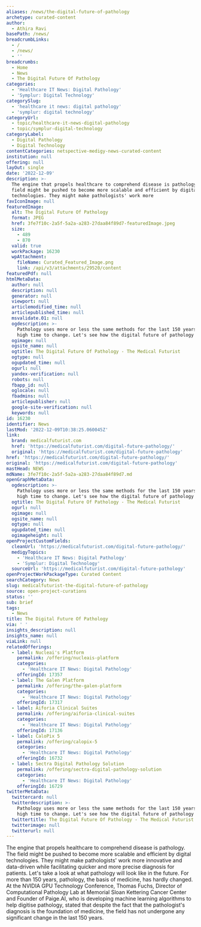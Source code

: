 ```yaml
---
aliases: /news/the-digital-future-of-pathology
archetype: curated-content
author:
  - Athira Ravi
basePath: /news/
breadcrumbLinks:
  - /
  - /news/
  - ''
breadcrumbs:
  - Home
  - News
  - The Digital Future Of Pathology
categories:
  - 'Healthcare IT News: Digital Pathology'
  - 'Symplur: Digital Technology'
categorySlug:
  - 'healthcare it news: digital pathology'
  - 'symplur: digital technology'
categoryUrl:
  - topic/healthcare-it-news-digital-pathology
  - topic/symplur-digital-technology
categoryLabel:
  - Digital Pathology
  - Digital Technology
contentCategories: netspective-medigy-news-curated-content
institution: null
offering: null
layOut: single
date: '2022-12-09'
description: >-
  The engine that propels healthcare to comprehend disease is pathology. The
  field might be pushed to become more scalable and efficient by digital
  technologies. They might make pathologists' work more 
favIconImage: null
featuredImage:
  alt: The Digital Future Of Pathology
  format: JPEG
  href: 3fe7f10c-2a5f-5a2a-a283-27daa84f89d7-featuredImage.jpeg
  size:
    - 489
    - 870
  valid: true
  workPackage: 16230
  wpAttachment:
    fileName: Curated_Featured_Image.png
    link: /api/v3/attachments/29520/content
featuredPdf: null
htmlMetaData:
  author: null
  description: null
  generator: null
  viewport: null
  articlemodified_time: null
  articlepublished_time: null
  msvalidate.01: null
  ogdescription: >-
    Pathology uses more or less the same methods for the last 150 years, so it’s
    high time to change. Let's see how the digital future of pathology looks!
  ogimage: null
  ogsite_name: null
  ogtitle: The Digital Future Of Pathology - The Medical Futurist
  ogtype: null
  ogupdated_time: null
  ogurl: null
  yandex-verification: null
  robots: null
  fbapp_id: null
  oglocale: null
  fbadmins: null
  articlepublisher: null
  google-site-verification: null
  keywords: null
id: 16230
identifier: News
lastMod: '2022-12-09T10:38:25.060045Z'
link:
  brand: medicalfuturist.com
  href: 'https://medicalfuturist.com/digital-future-pathology/'
  original: 'https://medicalfuturist.com/digital-future-pathology'
href: 'https://medicalfuturist.com/digital-future-pathology/'
original: 'https://medicalfuturist.com/digital-future-pathology'
mastHead: NEWS
mdName: 3fe7f10c-2a5f-5a2a-a283-27daa84f89d7.md
openGraphMetaData:
  ogdescription: >-
    Pathology uses more or less the same methods for the last 150 years, so it’s
    high time to change. Let's see how the digital future of pathology looks!
  ogtitle: The Digital Future Of Pathology - The Medical Futurist
  ogurl: null
  ogimage: null
  ogsite_name: null
  ogtype: null
  ogupdated_time: null
  ogimageheight: null
openProjectCustomFields:
  cleanUrl: 'https://medicalfuturist.com/digital-future-pathology/'
  medigyTopics:
    - 'Healthcare IT News: Digital Pathology'
    - 'Symplur: Digital Technology'
  sourceUrl: 'https://medicalfuturist.com/digital-future-pathology'
openProjectWorkPackageType: Curated Content
searchCategory: News
slug: medicalfuturist-the-digital-future-of-pathology
source: open-project-curations
status: ''
sub: brief
tags:
  - News
title: The Digital Future Of Pathology
via: ' '
insights_description: null
insights_name: null
viaLink: null
relatedOfferings:
  - label: Nucleai's Platform
    permalink: /offering/nucleais-platform
    categories:
      - 'Healthcare IT News: Digital Pathology'
    offeringId: 17357
  - label: The Galen Platform
    permalink: /offering/the-galen-platform
    categories:
      - 'Healthcare IT News: Digital Pathology'
    offeringId: 17317
  - label: Aiforia Clinical Suites
    permalink: /offering/aiforia-clinical-suites
    categories:
      - 'Healthcare IT News: Digital Pathology'
    offeringId: 17136
  - label: CaloPix 5
    permalink: /offering/calopix-5
    categories:
      - 'Healthcare IT News: Digital Pathology'
    offeringId: 16732
  - label: Sectra Digital Pathology Solution
    permalink: /offering/sectra-digital-pathology-solution
    categories:
      - 'Healthcare IT News: Digital Pathology'
    offeringId: 16729
twitterMetaData:
  twittercard: null
  twitterdescription: >-
    Pathology uses more or less the same methods for the last 150 years, so it’s
    high time to change. Let's see how the digital future of pathology looks!
  twittertitle: The Digital Future Of Pathology - The Medical Futurist
  twitterimage: null
  twitterurl: null
---
```

<p>The engine that propels healthcare to comprehend disease is pathology. The field might be pushed to become more scalable and efficient by digital technologies. They might make pathologists' work more innovative and data-driven while facilitating quicker and more precise diagnosis for patients. Let's take a look at what pathology will look like in the future. For more than 150 years, pathology, the basis of medicine, has hardly changed. At the NVIDIA GPU Technology Conference, Thomas Fuchs, Director of Computational Pathology Lab at Memorial Sloan Kettering Cancer Center and Founder of Paige.AI, who is developing machine learning algorithms to help digitise pathology, stated that despite the fact that the pathologist's diagnosis is the foundation of medicine, the field has not undergone any significant change in the last 150 years.</p>